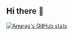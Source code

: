 ## Hi there 👋

[![Anurag's GitHub stats](https://github-readme-stats.vercel.app/api?username=Zafkiel45&show_icons=true)](https://github.com/anuraghazra/github-readme-stats)
